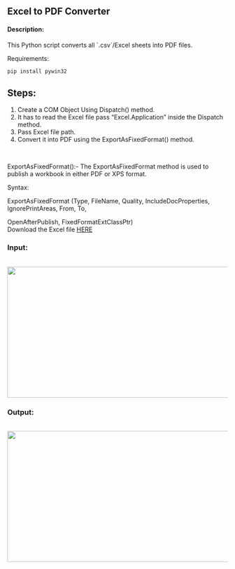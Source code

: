 ## Excel to PDF Converter

<h4>Description:</h4> 
This Python script converts all `.csv`/Excel sheets into PDF files.

<br>

Requirements:
<br>


```bash
pip install pywin32

```

<h2>Steps:</h2>

1. Create a COM Object Using Dispatch() method.<br>
2. It has to read the Excel file pass “Excel.Application” inside the Dispatch method.<br>
3. Pass Excel file path. <br>
4. Convert it into PDF using the ExportAsFixedFormat() method.<br>
<br>

ExportAsFixedFormat():- The ExportAsFixedFormat method is used to publish a workbook in either PDF or XPS format.

Syntax:

ExportAsFixedFormat (Type, FileName, Quality, IncludeDocProperties, IgnorePrintAreas, From, To, 

OpenAfterPublish, FixedFormatExtClassPtr)
<br>
Download the Excel file <a href="https://github.com/Rajspeaks/General-Purpose-Scripts/blob/main/scripts/Excel%20to%20PDF%20Converter/Excel.xlsx">HERE</a>
<br>

<h3>Input:</h3>
<br>
<img src="https://github.com/Rajspeaks/General-Purpose-Scripts/blob/main/scripts/Excel%20to%20PDF%20Converter/images/Screenshot1.png" height="300px" width="600px">

<br>


<h3>Output:</h3>
<br>
<img src="https://github.com/Rajspeaks/General-Purpose-Scripts/blob/main/scripts/Excel%20to%20PDF%20Converter/images/Screenshot2.png" height="300px" width="600px">

<br>



